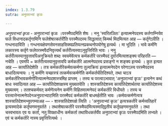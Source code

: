 ```yaml
---
index: 1.3.79
sutra: अनुपराभ्यां कृञः

---
```

_अनुपराभ्यां कृञः_ - अनुपराभ्यां कृञः ।परस्मैपदमिति शेषः । ननु 'स्वरितञितः' इत्यात्मनेपदस्य कर्तगाम्नियेव फले विधानादकर्तृगामिनि फलेशेषात्कर्तरी॑ति परस्मैपदस्य सिद्धत्वात् किमर्थ मिदमित्यत आह —  कर्तृगेऽपीति । गन्धनादाविति । गन्धनावक्षेपणसेवनसाहसिक्यप्रतियत्नप्रकथनोपयोगेषु इत्यर्थः । मा भूदिति । भावे कर्मणि लकारस्य कर्तृगे फलेपरस्मपैदनिवृत्त्यर्थं कर्तरीत्यस्याऽनुवृत्तिरिति भावः । ननु कर्तरीत्यस्यानुवृत्तावपिअनुक्रियते शब्दः स्वयमेवे॑त्यत्र कर्मकर्तरि परस्मैपदं दुर्वारमित्याशङ्क्य परिहरति —  नचेति । एवमपि = कर्तरीत्यस्यानुवृत्तावपि कर्मकर्तरि आत्मनेपदस्य प्रसङ्गो न शङ्क्य इत्यर्थः । कुत इत्यत आह —  कार्यातिदेशेति । तत्र कर्मकर्तरिकर्मवत्कर्मणा तुल्यक्रियः॑ इत्यात्मनेपदेन परेणाऽस्य परस्मैपदस्य बाधादित्यन्वयः । नु कर्मणि यच्छास्त्रं तत्कर्मवत्कर्मणे॑ति कर्मकर्तर्यतिदिश्यते, तथा चाऽत्र कर्मकर्तरिभावकर्मणो॑रित्यात्मनेपदशास्त्रमिह प्राप्तम् । तस्य च परत्वाऽभावात् 'अनुपराभ्यां कृञः' इत्यनेन कथं बाधः स्यादित्यत आह —  कार्यातिदेशपक्षस्य मुख्यतयेति । शास्त्रातिदेशस्य कार्यातिदेशार्थतया कार्यातिदेशस्य मुख्यत्वम् । ततश्चकर्मवत् कर्मणे॑त्यनेन कर्मणि विहितमात्मनेपदं कर्मकर्तरि विधीयते । तस्य च परत्वात्तेनात्मनेपदेनअनुपराभ्याटमिति परस्मैपदं कर्मकर्तरि बाधमर्हतीति भावः ।कर्मवत्कर्मणे॑त्यत्र शास्त्रातिदेशमभ्युपगम्याअह —  - शास्त्रातिदेशपक्षे त्विति । 'अनुपराभ्यां कृञः' इत्यत्रकर्तरि कर्मव्यतिहारे॑ इत्यस्मादेकं कर्तृघणमनुवर्तते । तथाशेषात्कर्तरि परस्मैपद॑मित्यस्माद्द्वितीयं कर्तृग्रहणमनुवर्तते । तथा चस्वभावतः एव यः कर्ता, नतु विवक्षाधीनः कर्मकर्ता तथाविधकर्तर्येव अनुपराभ्यां कृञः परस्मैपद॑मिति लभ्यते । एवं च कर्मकर्तरि नास्य प्रवृत्तिरित्यर्थः ।